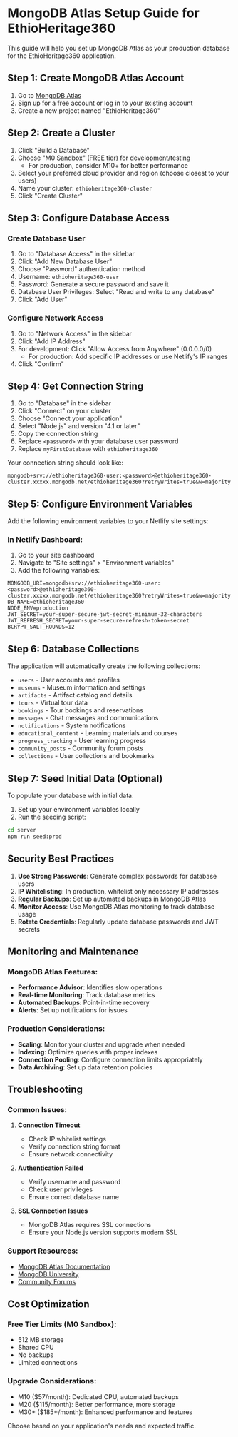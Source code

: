 # MongoDB Atlas Setup Guide for EthioHeritage360

This guide will help you set up MongoDB Atlas as your production database for the EthioHeritage360 application.

## Step 1: Create MongoDB Atlas Account

1. Go to [MongoDB Atlas](https://www.mongodb.com/cloud/atlas)
2. Sign up for a free account or log in to your existing account
3. Create a new project named "EthioHeritage360"

## Step 2: Create a Cluster

1. Click "Build a Database"
2. Choose "M0 Sandbox" (FREE tier) for development/testing
   - For production, consider M10+ for better performance
3. Select your preferred cloud provider and region (choose closest to your users)
4. Name your cluster: `ethioheritage360-cluster`
5. Click "Create Cluster"

## Step 3: Configure Database Access

### Create Database User
1. Go to "Database Access" in the sidebar
2. Click "Add New Database User"
3. Choose "Password" authentication method
4. Username: `ethioheritage360-user`
5. Password: Generate a secure password and save it
6. Database User Privileges: Select "Read and write to any database"
7. Click "Add User"

### Configure Network Access
1. Go to "Network Access" in the sidebar
2. Click "Add IP Address"
3. For development: Click "Allow Access from Anywhere" (0.0.0.0/0)
   - For production: Add specific IP addresses or use Netlify's IP ranges
4. Click "Confirm"

## Step 4: Get Connection String

1. Go to "Database" in the sidebar
2. Click "Connect" on your cluster
3. Choose "Connect your application"
4. Select "Node.js" and version "4.1 or later"
5. Copy the connection string
6. Replace `<password>` with your database user password
7. Replace `myFirstDatabase` with `ethioheritage360`

Your connection string should look like:
```
mongodb+srv://ethioheritage360-user:<password>@ethioheritage360-cluster.xxxxx.mongodb.net/ethioheritage360?retryWrites=true&w=majority
```

## Step 5: Configure Environment Variables

Add the following environment variables to your Netlify site settings:

### In Netlify Dashboard:
1. Go to your site dashboard
2. Navigate to "Site settings" > "Environment variables"
3. Add the following variables:

```
MONGODB_URI=mongodb+srv://ethioheritage360-user:<password>@ethioheritage360-cluster.xxxxx.mongodb.net/ethioheritage360?retryWrites=true&w=majority
DB_NAME=ethioheritage360
NODE_ENV=production
JWT_SECRET=your-super-secure-jwt-secret-minimum-32-characters
JWT_REFRESH_SECRET=your-super-secure-refresh-token-secret
BCRYPT_SALT_ROUNDS=12
```

## Step 6: Database Collections

The application will automatically create the following collections:
- `users` - User accounts and profiles
- `museums` - Museum information and settings
- `artifacts` - Artifact catalog and details
- `tours` - Virtual tour data
- `bookings` - Tour bookings and reservations
- `messages` - Chat messages and communications
- `notifications` - System notifications
- `educational_content` - Learning materials and courses
- `progress_tracking` - User learning progress
- `community_posts` - Community forum posts
- `collections` - User collections and bookmarks

## Step 7: Seed Initial Data (Optional)

To populate your database with initial data:

1. Set up your environment variables locally
2. Run the seeding script:
```bash
cd server
npm run seed:prod
```

## Security Best Practices

1. **Use Strong Passwords**: Generate complex passwords for database users
2. **IP Whitelisting**: In production, whitelist only necessary IP addresses
3. **Regular Backups**: Set up automated backups in MongoDB Atlas
4. **Monitor Access**: Use MongoDB Atlas monitoring to track database usage
5. **Rotate Credentials**: Regularly update database passwords and JWT secrets

## Monitoring and Maintenance

### MongoDB Atlas Features:
- **Performance Advisor**: Identifies slow operations
- **Real-time Monitoring**: Track database metrics
- **Automated Backups**: Point-in-time recovery
- **Alerts**: Set up notifications for issues

### Production Considerations:
- **Scaling**: Monitor your cluster and upgrade when needed
- **Indexing**: Optimize queries with proper indexes
- **Connection Pooling**: Configure connection limits appropriately
- **Data Archiving**: Set up data retention policies

## Troubleshooting

### Common Issues:

1. **Connection Timeout**
   - Check IP whitelist settings
   - Verify connection string format
   - Ensure network connectivity

2. **Authentication Failed**
   - Verify username and password
   - Check user privileges
   - Ensure correct database name

3. **SSL Connection Issues**
   - MongoDB Atlas requires SSL connections
   - Ensure your Node.js version supports modern SSL

### Support Resources:
- [MongoDB Atlas Documentation](https://docs.atlas.mongodb.com/)
- [MongoDB University](https://university.mongodb.com/)
- [Community Forums](https://community.mongodb.com/)

## Cost Optimization

### Free Tier Limits (M0 Sandbox):
- 512 MB storage
- Shared CPU
- No backups
- Limited connections

### Upgrade Considerations:
- M10 ($57/month): Dedicated CPU, automated backups
- M20 ($115/month): Better performance, more storage
- M30+ ($185+/month): Enhanced performance and features

Choose based on your application's needs and expected traffic.
